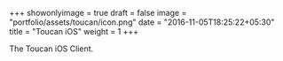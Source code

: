 +++
showonlyimage = true
draft = false
image = "portfolio/assets/toucan/icon.png"
date = "2016-11-05T18:25:22+05:30"
title = "Toucan iOS"
weight = 1
+++

The Toucan iOS Client.
<!-- more -->